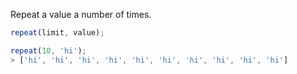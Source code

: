 Repeat a value a number of times.

```javascript
repeat(limit, value);

repeat(10, 'hi');
> ['hi', 'hi', 'hi', 'hi', 'hi', 'hi', 'hi', 'hi', 'hi', 'hi']

```
